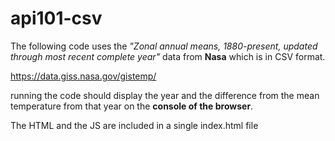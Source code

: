 # api101-csv
The following code uses the *"Zonal annual means, 1880-present, updated through most recent complete year"* data from **Nasa** which is in CSV format.

https://data.giss.nasa.gov/gistemp/


running the code should display the year and the difference from the mean temperature from that year on the **console of the browser**.

The HTML and the JS are included in a single index.html file
